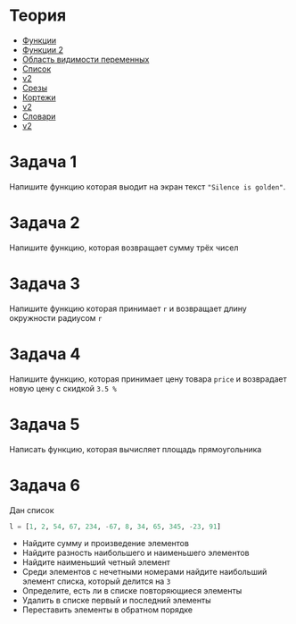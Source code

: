 # Теория
- [Функции](https://metanit.com/python/tutorial/2.8.php)
- [Функции 2](https://pythonworld.ru/tipy-dannyx-v-python/vse-o-funkciyax-i-ix-argumentax.html)
- [Область видимости переменных](https://metanit.com/python/tutorial/2.9.php)
- [Список](https://metanit.com/python/tutorial/3.1.php)
- [v2](https://pythonworld.ru/tipy-dannyx-v-python/spiski-list-funkcii-i-metody-spiskov.html)
- [Срезы](https://pythonworld.ru/osnovy/indeksy-i-srezy.html)
- [Кортежи](https://metanit.com/python/tutorial/3.2.php)
- [v2](https://pythonworld.ru/tipy-dannyx-v-python/kortezhi-tuple.html)
- [Словари](https://metanit.com/python/tutorial/3.3.php)
- [v2](https://pythonworld.ru/tipy-dannyx-v-python/slovari-dict-funkcii-i-metody-slovarej.html)

# Задача 1

Напишите функцию которая выодит на экран текст `"Silence is golden"`.

# Задача 2

Напишите функцию, которая возвращает сумму трёх чисел

# Задача 3

Напишите функцию которая принимает `r` и возвращает длину окружности радиусом `r`

# Задача 4

Напишите функцию, которая принимает цену товара `price` и возврадает новую цену с скидкой `3.5 %`

# Задача 5

Написать функцию, которая вычисляет площадь прямоугольника

# Задача 6

Дан список

```python
l = [1, 2, 54, 67, 234, -67, 8, 34, 65, 345, -23, 91]
```
- Найдите сумму и произведение элементов
- Найдите разность наибольшего и наименьшего элементов
- Найдите наименьший четный элемент
- Среди элементов с нечетными номерами найдите наибольший элемент списка, который делится на `3`
- Определите, есть ли в списке повторяющиеся элементы
- Удалить в списке первый и последний элементы
- Переставить элементы в обратном порядке

